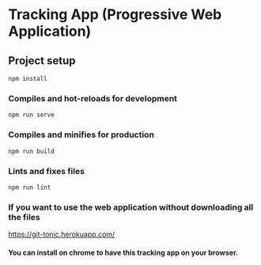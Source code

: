 # Tracking App (Progressive Web Application)

## Project setup
```
npm install
```

### Compiles and hot-reloads for development
```
npm run serve
```

### Compiles and minifies for production
```
npm run build
```

### Lints and fixes files
```
npm run lint
```
### If you want to use the web application without downloading all the files 

https://git-tonic.herokuapp.com/

#### You can install on chrome to have this tracking app on your browser.
